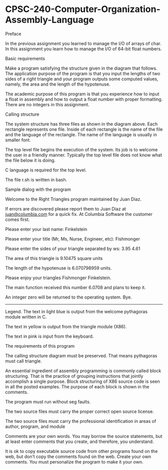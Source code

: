 # CPSC-240-Computer-Organization-Assembly-Language
Preface

In the previous assignment you learned to manage the I/O of arrays of char.  In this assignment you learn how to manage the I/O of 64-bit float numbers.



Basic requirements

Make a program satisfying the structure given in the diagram that follows.   The application purpose of the program is that you input  the lengths of two sides of a right triangle and your program outputs some computed values, namely, the area and the length of the hypotenuse.

The academic purpose of this program is that you experience how to input a float in assembly and how to output a float number with proper formatting.  There are no integers in this assignment.


Calling structure

The system structure has three files as shown in the diagram above.  Each rectangle represents one file.  Inside of each rectangle is the name of the file and the language of the rectangle.  The name of the language is usually in smaller font.

The top level file begins the execution of the system.  Its job is to welcome the user in a friendly manner.  Typically the top level file does not know what the file below it is doing.

C language is required for the top level.

The file r.sh is written in bash.



Sample dialog with the program

Welcome to the Right Triangles program maintained by Juan Diaz.

If errors are discovered please report them to Juan Diaz at juan@columbia.com  for a quick fix.  At Columbia Software the customer comes first.

Please enter your last name:  Finkelstein

Please enter your title (Mr, Ms, Nurse, Engineer, etc):  Fishmonger

Please enter the sides of your triangle separated by ws:  3.95   4.61

The area of this triangle is 9.10475 square units

The length of the hypotenuse is 6.070798959 units.

Please enjoy your triangles Fishmonger Finkelstein.

The main function received this number  6.0708 and plans to keep it.

An integer zero will be returned to the operating system.  Bye.

------------------------------------------------------------------------------------------------------------

Legend.  The text in light blue is output from the welcome pythagoras module written in C.

The text in yellow is output from the triangle module (X86).

The text in pink is input from the keyboard.



The requirements of this program

The calling structure diagram must be preserved.  That means pythagoras must call triangle.

An essential ingredient of assembly programming is commonly called block structuring.  That is the practice of grouping instructions that jointly accomplish a single purpose.  Block structuring of X86 source code is seen in all the posted examples.  The purpose of each block is shown in the comments.

The program must run without seg faults.

The two source files must carry the proper correct open source license.

The two source files must carry the professional identification in areas of author, program, and module

Comments are your own words.  You may borrow the source statements, but at least enter comments that you create, and therefore, you understand.

It is ok to copy executable source code from other programs found on the web, but don’t copy the comments found on the web.  Create your own comments.  You must personalize the program to make it your own.
